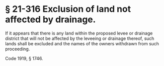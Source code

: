 # § 21-316 Exclusion of land not affected by drainage.

<p>If it appears that there is any land within the proposed levee or drainage district that will not be affected by the leveeing or drainage thereof, such lands shall be excluded and the names of the owners withdrawn from such proceeding.</p><p>Code 1919, § 1746.</p>